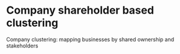 # Company shareholder based clustering

Company clustering: mapping businesses by shared ownership and stakeholders
